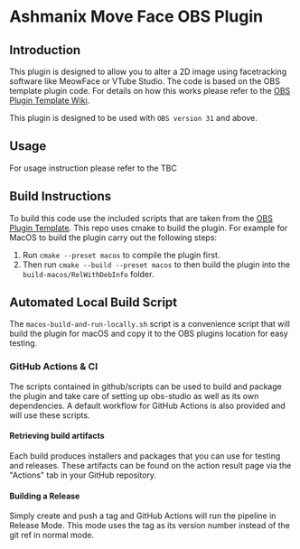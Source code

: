 # Ashmanix Move Face OBS Plugin

<p align="center">
<!-- <image height="400px" src="/images/xxx.png"> -->
</p>

## Introduction

This plugin is designed to allow you to alter a 2D image using facetracking software like MeowFace or VTube Studio. The code is based on the OBS template plugin code. For details on how this works please refer to the [OBS Plugin Template Wiki](https://github.com/obsproject/obs-plugintemplate/wiki).

This plugin is designed to be used with `OBS version 31` and above.

## Usage
For usage instruction please refer to the TBC
<!-- [Wiki](https://github.com/ashmanix/obs-plugin-countdown/wiki). -->

## Build Instructions
To build this code use the included scripts that are taken from the [OBS Plugin Template](https://github.com/obsproject/obs-plugintemplate). This repo uses cmake to build the plugin. For example for MacOS to build the plugin carry out the following steps:
1. Run `cmake --preset macos` to compile the plugin first.
2. Then run `cmake --build --preset macos` to then build the plugin into the `build-macos/RelWithDebInfo` folder.

## Automated Local Build Script
The `macos-build-and-run-locally.sh` script is a convenience script that will build the plugin for macOS and copy it to the OBS plugins location for easy testing.

### GitHub Actions & CI
The scripts contained in github/scripts can be used to build and package the plugin and take care of setting up obs-studio as well as its own dependencies. A default workflow for GitHub Actions is also provided and will use these scripts.

#### Retrieving build artifacts
Each build produces installers and packages that you can use for testing and releases. These artifacts can be found on the action result page via the "Actions" tab in your GitHub repository.

#### Building a Release
Simply create and push a tag and GitHub Actions will run the pipeline in Release Mode. This mode uses the tag as its version number instead of the git ref in normal mode.
